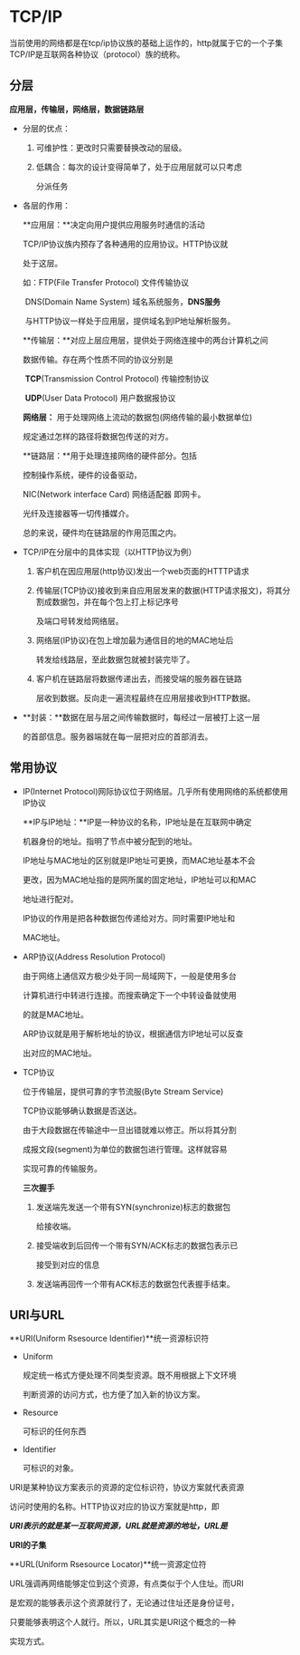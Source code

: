 # 	TCP/IP

当前使用的网络都是在tcp/ip协议族的基础上运作的，http就属于它的一个子集TCP/IP是互联网各种协议（protocol）族的统称。

## 分层

**应用层，传输层，网络层，数据链路层** 

- 分层的优点：

  1. 可维护性：更改时只需要替换改动的层级。

  2. 低耦合：每次的设计变得简单了，处于应用层就可以只考虑  

     分派任务

- 各层的作用：

  **应用层：**决定向用户提供应用服务时通信的活动

  TCP/IP协议族内预存了各种通用的应用协议。HTTP协议就

  处于这层。

  如：FTP(File Transfer Protocol) 文件传输协议

  ​	DNS(Domain Name System) 域名系统服务，**DNS服务**

  ​	与HTTP协议一样处于应用层，提供域名到IP地址解析服务。

  **传输层：**对应上层应用层，提供处于网络连接中的两台计算机之间

  数据传输。存在两个性质不同的协议分别是

  ​	**TCP**(Transmission Control Protocol) 传输控制协议

  ​	**UDP**(User Data Protocol) 用户数据报协议

  **网络层：** 用于处理网络上流动的数据包(网络传输的最小数据单位)

  规定通过怎样的路径将数据包传送的对方。

  **链路层：**用于处理连接网络的硬件部分。包括

  控制操作系统，硬件的设备驱动，

  NIC(Network interface Card) 网络适配器 即网卡。

  光纤及连接器等一切传播媒介。

  总的来说，硬件均在链路层的作用范围之内。

- TCP/IP在分层中的具体实现（以HTTP协议为例）

  1. 客户机在因应用层(http协议)发出一个web页面的HTTTP请求

  2. 传输层(TCP协议)接收到来自应用层发来的数据(HTTP请求报文)，将其分割成数据包，并在每个包上打上标记序号

     及端口号转发给网络层。

  3. 网络层(IP协议)在包上增加最为通信目的地的MAC地址后

     转发给线路层，至此数据包就被封装完毕了。

  4. 客户机在链路层将数据传递出去，而接受端的服务器在链路

     层收到数据。反向走一遍流程最终在应用层接收到HTTP数据。

- **封装：**数据在层与层之间传输数据时，每经过一层被打上这一层

  的首部信息。服务器端就在每一层把对应的首部消去。



##	常用协议

- IP(Internet Protocol)网际协议位于网络层。几乎所有使用网络的系统都使用IP协议

  **IP与IP地址：**IP是一种协议的名称，IP地址是在互联网中确定

  机器身份的地址。指明了节点中被分配到的地址。

  IP地址与MAC地址的区别就是IP地址可更换，而MAC地址基本不会

  更改，因为MAC地址指的是网所属的固定地址，IP地址可以和MAC

  地址进行配对。

  IP协议的作用是把各种数据包传递给对方。同时需要IP地址和

  MAC地址。

- ARP协议(Address Resolution Protocol)

  由于网络上通信双方极少处于同一局域网下，一般是使用多台

  计算机进行中转进行连接。而搜索确定下一个中转设备就使用

  的就是MAC地址。

  ARP协议就是用于解析地址的协议，根据通信方IP地址可以反查 

  出对应的MAC地址。

- TCP协议

  位于传输层，提供可靠的字节流服(Byte Stream Service) 

  TCP协议能够确认数据是否送达。

  由于大段数据在传输途中一旦出错就难以修正。所以将其分割

  成报文段(segment)为单位的数据包进行管理。这样就容易

  实现可靠的传输服务。

  **三次握手**

  1. 发送端先发送一个带有SYN(synchronize)标志的数据包

     给接收端。

  2. 接受端收到后回传一个带有SYN/ACK标志的数据包表示已 

     接受到对应的信息

  3. 发送端再回传一个带有ACK标志的数据包代表握手结束。

## URI与URL

**URI(Uniform Rsesource Identifier)**统一资源标识符

- Uniform

  规定统一格式方便处理不同类型资源。既不用根据上下文环境

  判断资源的访问方式，也方便了加入新的协议方案。

- Resource

  可标识的任何东西

- Identifier

  可标识的对象。

URI是某种协议方案表示的资源的定位标识符，协议方案就代表资源

访问时使用的名称。HTTP协议对应的协议方案就是http，即

***URI表示的就是某一互联网资源，URL就是资源的地址，URL是***

**URI的子集**

**URL(Uniform Rsesource Locator)**统一资源定位符

URL强调再网络能够定位到这个资源，有点类似于个人住址。而URI

是宏观的能够表示这个资源就行了，无论通过住址还是身份证号，

只要能够表明这个人就行。所以，URL其实是URI这个概念的一种

实现方式。
